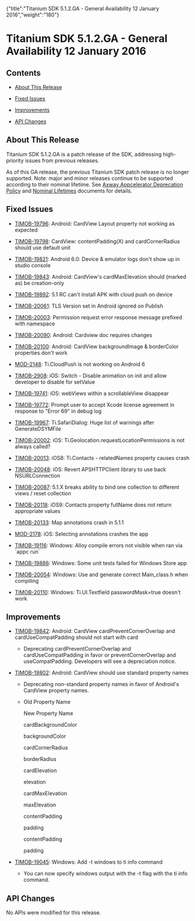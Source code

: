 {"title":"Titanium SDK 5.1.2.GA - General Availability 12 January 2016","weight":"180"} 

# Titanium SDK 5.1.2.GA - General Availability 12 January 2016

## Contents

*   [About This Release](#AboutThisRelease)
    
*   [Fixed Issues](#FixedIssues)
    
*   [Improvements](#Improvements)
    
*   [API Changes](#APIChanges)
    

## About This Release

Titanium SDK 5.1.2.GA is a patch release of the SDK, addressing high-priority issues from previous releases.

As of this GA release, the previous Titanium SDK patch release is no longer supported. Note: major and minor releases continue to be supported according to their nominal lifetime. See [Axway Appcelerator Deprecation Policy](/docs/appc/AMPLIFY_Appcelerator_Services_Overview/Axway_Appcelerator_Deprecation_Policy/) and [Nominal Lifetimes](/docs/appc/AMPLIFY_Appcelerator_Services_Overview/Axway_Appcelerator_Product_Lifecycle/#NominalLifetimes) documents for details.

## Fixed Issues

*   [TIMOB-19796](https://jira.appcelerator.org/browse/TIMOB-19796): Android: CardView Layout property not working as expected
    
*   [TIMOB-19798](https://jira.appcelerator.org/browse/TIMOB-19798): CardView: contentPadding(X) and cardCornerRadius should use default unit
    
*   [TIMOB-19821](https://jira.appcelerator.org/browse/TIMOB-19821): Android 6.0: Device & emulator logs don't show up in studio console
    
*   [TIMOB-19843](https://jira.appcelerator.org/browse/TIMOB-19843): Android: CardView's cardMaxElevation should (marked as) be creation-only
    
*   [TIMOB-19892](https://jira.appcelerator.org/browse/TIMOB-19892): 5.1 RC can't install APK with cloud push on device
    
*   [TIMOB-20061](https://jira.appcelerator.org/browse/TIMOB-20061): TLS Version set in Android ignored on Publish
    
*   [TIMOB-20003](https://jira.appcelerator.org/browse/TIMOB-20003): Permission request error response message prefixed with namespace
    
*   [TIMOB-20090](https://jira.appcelerator.org/browse/TIMOB-20090): Android: Cardview doc requires changes
    
*   [TIMOB-20100](https://jira.appcelerator.org/browse/TIMOB-20100): Android: CardView backgroundImage & borderColor properties don't work
    
*   [MOD-2148](https://jira.appcelerator.org/browse/MOD-2148): Ti.CloudPush is not working on Android 6
    
*   [TIMOB-2908](https://jira.appcelerator.org/browse/TIMOB-2908): iOS: Switch - Disable animation on init and allow developer to disable for setValue
    
*   [TIMOB-19741](https://jira.appcelerator.org/browse/TIMOB-19741): iOS: webViews within a scrollableView disappear
    
*   [TIMOB-19772](https://jira.appcelerator.org/browse/TIMOB-19772): Prompt user to accept Xcode license agreement in response to "Error 69" in debug log
    
*   [TIMOB-19967](https://jira.appcelerator.org/browse/TIMOB-19967): Ti.SafariDialog: Huge list of warnings after GenerateDSYMFile
    
*   [TIMOB-20002](https://jira.appcelerator.org/browse/TIMOB-20002): iOS: Ti.Geolocation.requestLocationPermissions is not always called?
    
*   [TIMOB-20013](https://jira.appcelerator.org/browse/TIMOB-20013): iOS8: Ti.Contacts - relatedNames property causes crash
    
*   [TIMOB-20048](https://jira.appcelerator.org/browse/TIMOB-20048): iOS: Revert APSHTTPClient library to use back NSURLConnection
    
*   [TIMOB-20087](https://jira.appcelerator.org/browse/TIMOB-20087): 5.1.X breaks ability to bind one collection to different views / reset collection
    
*   [TIMOB-20118](https://jira.appcelerator.org/browse/TIMOB-20118): iOS9: Contacts property fullName does not return appropriate values
    
*   [TIMOB-20133](https://jira.appcelerator.org/browse/TIMOB-20133): Map annotations crash in 5.1.1
    
*   [MOD-2178](https://jira.appcelerator.org/browse/MOD-2178): iOS: Selecting annotations crashes the app
    
*   [TIMOB-19116](https://jira.appcelerator.org/browse/TIMOB-19116): Windows: Alloy compile errors not visible when ran via \`appc run\`
    
*   [TIMOB-19886](https://jira.appcelerator.org/browse/TIMOB-19886): Windows: Some unit tests failed for Windows Store app
    
*   [TIMOB-20054](https://jira.appcelerator.org/browse/TIMOB-20054): Windows: Use and generate correct Main\_class.h when compiling
    
*   [TIMOB-20110](https://jira.appcelerator.org/browse/TIMOB-20110): Windows: Ti.UI.Textfield passwordMask=true doesn't work
    

## Improvements

*   [TIMOB-19842](https://jira.appcelerator.org/browse/TIMOB-19842): Android: CardView cardPreventCornerOverlap and cardUseCompatPadding should not start with card
    
    *   Deprecating cardPreventCornerOverlap and cardUseCompatPadding in favor or preventCornerOverlap and useCompatPadding. Developers will see a depreciation notice.
        
*   [TIMOB-19802](https://jira.appcelerator.org/browse/TIMOB-19802): Android: CardView should use standard property names
    
    *   Deprecating non-standard property names in favor of Android's CardView property names.
        
    *   Old Property Name
        
        New Property Name
        
        cardBackgroundColor
        
        backgroundColor
        
        cardCornerRadius
        
        borderRadius
        
        cardElevation
        
        elevation
        
        cardMaxElevation
        
        maxElevation
        
        contentPadding
        
        padding
        
        contentPadding<side>
        
        padding<side>
        
*   [TIMOB-19045](https://jira.appcelerator.org/browse/TIMOB-19045): Windows: Add -t windows to ti info command
    
    *   You can now specify windows output with the \-t flag with the ti info command.
        

## API Changes

No APIs were modified for this release.
